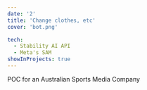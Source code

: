 ```yaml
---
date: '2'
title: 'Change clothes, etc'
cover: 'bot.png'

tech:
  - Stability AI API
  - Meta's SAM
showInProjects: true
---
```


POC for an Australian Sports Media Company
